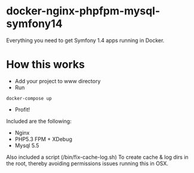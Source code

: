 # docker-nginx-phpfpm-mysql-symfony14
Everything you need to get Symfony 1.4 apps running in Docker.

# How this works

- Add your project to www directory
- Run

```shell
docker-compose up
```

- Profit!

Included are the following:

- Nginx
- PHP5.3 FPM + XDebug
- Mysql 5.5

Also included a script (/bin/fix-cache-log.sh) To create cache & log dirs in the root, thereby avoiding permissions issues
running this in OSX.
